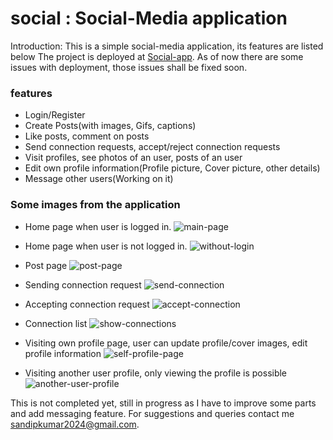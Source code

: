
# social : Social-Media application 
Introduction: This is a simple social-media application, its features are listed below
The project is deployed at [Social-app](https://rahul-social.vercel.app). As of now there are some issues with deployment, those issues shall be fixed soon. <br>
### features
* Login/Register
* Create Posts(with images, Gifs, captions)
* Like posts, comment on posts
* Send connection requests, accept/reject connection requests
* Visit profiles, see photos of an user, posts of an user
* Edit own profile information(Profile picture, Cover picture, other details)
* Message other users(Working on it)

### Some images from the application 
* Home page when user is logged in.
![main-page](https://github.com/krahul2024/social/assets/76573313/b36dbc2d-5231-4016-9462-5b92d6b62c3c)

* Home page when user is not logged in.
 ![without-login](https://github.com/krahul2024/social/assets/76573313/501ac30f-6417-44f8-948e-852b7db6760c)

* Post page
  ![post-page](https://github.com/krahul2024/social/assets/76573313/faa3bee3-680f-4d1d-820f-bd66ba4bb8d4)

* Sending connection request
  ![send-connection](https://github.com/krahul2024/social/assets/76573313/ccdc7629-cd07-42a6-b38f-86a4c64688c2)
  
* Accepting connection request
![accept-connection](https://github.com/krahul2024/social/assets/76573313/75b96d95-f0b4-408e-9444-930974597d29)

* Connection list
![show-connections](https://github.com/krahul2024/social/assets/76573313/c6bd9195-1ce3-4f66-8831-15921d5b5a64)

* Visiting own profile page, user can update profile/cover images, edit profile information
![self-profile-page](https://github.com/krahul2024/social/assets/76573313/84a07c06-52c7-4aaf-9519-14088776a2a2)

* Visiting another user profile, only viewing the profile is possible
![another-user-profile](https://github.com/krahul2024/social/assets/76573313/ae0e56e3-7dbf-477b-9499-ee46097d38dc)

This is not completed yet, still in progress as I have to improve some parts and add messaging feature.
For suggestions and queries contact me [sandipkumar2024@gmail.com](mailto:sandipkumar2024@gmail.com). 
